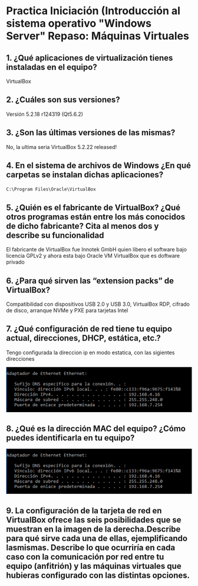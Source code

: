 # Practica Iniciación (Introducción al sistema operativo "Windows Server" Repaso: Máquinas Virtuales

## 1. ¿Qué aplicaciones de virtualización tienes instaladas en el equipo?

VirtualBox

## 2. ¿Cuáles son sus versiones?

Versión 5.2.18 r124319 (Qt5.6.2)

## 3. ¿Son las últimas versiones de las mismas?

No, la ultima seria VirtualBox 5.2.22 released!

## 4. En el sistema de archivos de Windows ¿En qué carpetas se instalan dichas aplicaciones?

`C:\Program Files\Oracle\VirtualBox`

## 5. ¿Quién es el fabricante de VirtualBox? ¿Qué otros programas están entre los más conocidos de dicho fabricante? Cita al menos dos y describe su funcionalidad

El fabricante de VirtualBox fue Innotek GmbH quien libero el software bajo licencia GPLv2 y ahora esta bajo Oracle VM VirtualBox que es doftware privado

## 6. ¿Para qué sirven las “extension packs” de VirtualBox?

Compatibilidad con dispositivos USB 2.0 y USB 3.0, VirtualBox RDP, cifrado de disco, arranque NVMe y PXE para tarjetas Intel

## 7. ¿Qué configuración de red tiene tu equipo actual, direcciones, DHCP, estática, etc.?

Tengo configurada la direccion ip en modo estatica, con las sigientes direcciones

![IMG not Found](capturas/originales/captura1.png)


## 8. ¿Qué es la dirección MAC del equipo? ¿Cómo puedes identificarla en tu equipo?

![IMG not Found](capturas/originales/captura1.png)


## 9. La configuración de la tarjeta de red en VirtualBox ofrece las seis posibilidades que se muestran en la imagen de la derecha.Describe para qué sirve cada una de ellas, ejemplificando lasmismas. Describe lo que ocurriría en cada caso con la comunicación por red entre tu equipo (anfitrión) y las máquinas virtuales que hubieras configurado con las distintas opciones.